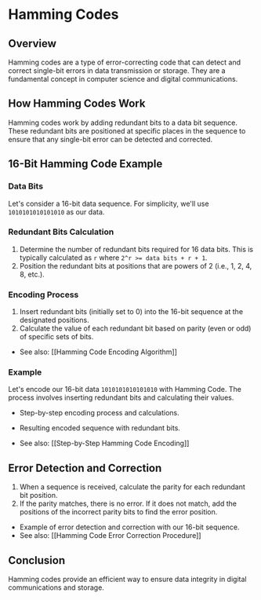 # Hamming Codes

## Overview

Hamming codes are a type of error-correcting code that can detect and correct single-bit errors in data transmission or storage. They are a fundamental concept in computer science and digital communications.

## How Hamming Codes Work

Hamming codes work by adding redundant bits to a data bit sequence. These redundant bits are positioned at specific places in the sequence to ensure that any single-bit error can be detected and corrected.


## 16-Bit Hamming Code Example

### Data Bits

Let's consider a 16-bit data sequence. For simplicity, we'll use `1010101010101010` as our data.

### Redundant Bits Calculation

1. Determine the number of redundant bits required for 16 data bits. This is typically calculated as `r` where `2^r >= data bits + r + 1`.
2. Position the redundant bits at positions that are powers of 2 (i.e., 1, 2, 4, 8, etc.).

### Encoding Process

1. Insert redundant bits (initially set to 0) into the 16-bit sequence at the designated positions.
2. Calculate the value of each redundant bit based on parity (even or odd) of specific sets of bits.

- See also: [[Hamming Code Encoding Algorithm]]

### Example

Let's encode our 16-bit data `1010101010101010` with Hamming Code. The process involves inserting redundant bits and calculating their values.

- Step-by-step encoding process and calculations.
    
- Resulting encoded sequence with redundant bits.
    
- See also: [[Step-by-Step Hamming Code Encoding]]
    

## Error Detection and Correction

1. When a sequence is received, calculate the parity for each redundant bit position.
2. If the parity matches, there is no error. If it does not match, add the positions of the incorrect parity bits to find the error position.

- Example of error detection and correction with our 16-bit sequence.
- See also: [[Hamming Code Error Correction Procedure]]

## Conclusion

Hamming codes provide an efficient way to ensure data integrity in digital communications and storage.
